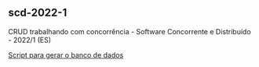 ## scd-2022-1
CRUD trabalhando com concorrência - Software Concorrente e Distribuído - 2022/1 (ES)

 [Script para gerar o banco de dados](https://github.com/samirmont0/scd-2022-1/blob/master/src/utils/scripts_database.sql)

